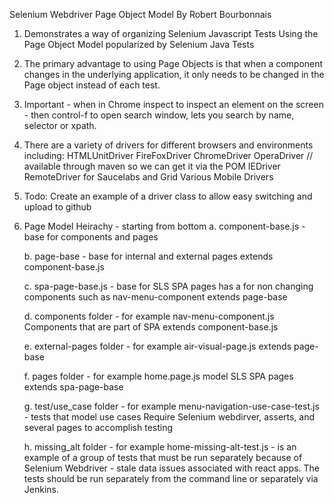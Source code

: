 Selenium Webdriver Page Object Model
By Robert Bourbonnais

1.  Demonstrates a way of organizing Selenium Javascript Tests 
Using the Page Object Model popularized by Selenium Java Tests

2.  The primary advantage to using Page Objects is that when a component changes in the underlying application, it only needs to be changed in the Page object instead of each test.

3. Important - when in Chrome inspect to inspect an element on the screen - then control-f to open search window,
lets you search by name, selector or xpath.

4. There are a variety of drivers for different browsers and environments including:
HTMLUnitDriver
FireFoxDriver
ChromeDriver
OperaDriver // available through maven so we can get it via the POM
IEDriver
RemoteDriver for Saucelabs and Grid
Various Mobile Drivers

5. Todo: Create an example of a driver class to allow easy switching and upload to github

6.  Page Model Heirachy - starting from bottom
	a.  component-base.js - base for components and pages

	b.  page-base - base for internal and external pages 
			extends component-base.js

	c.  spa-page-base.js - base for SLS SPA pages has a for non changing components such as nav-menu-component
			extends page-base

	d.  components folder - for example nav-menu-component.js 
			Components that are part of SPA
			extends component-base.js

	e.  external-pages folder - for example air-visual-page.js
			extends page-base

	f.	pages folder - for example home.page.js 
			model SLS SPA pages
			extends spa-page-base

	g.  test/use_case folder - for example menu-navigation-use-case-test.js - tests that model use cases
	Require Selenium webdirver, asserts, and several pages to accomplish testing

	h.  missing_alt folder - for example home-missing-alt-test.js - is an example of a group of tests that must be run separately because of Selenium Webdriver - stale data issues associated with react apps.  The tests should be run separately from the command line or separately via Jenkins.



